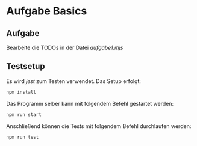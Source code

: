 # Aufgabe Basics

## Aufgabe

Bearbeite die TODOs in der Datei *aufgabe1.mjs*

## Testsetup

Es wird *jest* zum Testen verwendet. Das Setup erfolgt:

```sh
npm install
```

Das Programm selber kann mit folgendem Befehl gestartet werden:

```sh
npm run start
```

Anschließend können die Tests mit folgendem Befehl durchlaufen werden:

```sh
npm run test
```
